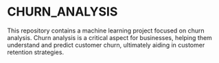 # CHURN_ANALYSIS
This repository contains a machine learning project focused on churn analysis. Churn analysis is a critical aspect for businesses, helping them understand and predict customer churn, ultimately aiding in customer retention strategies.
